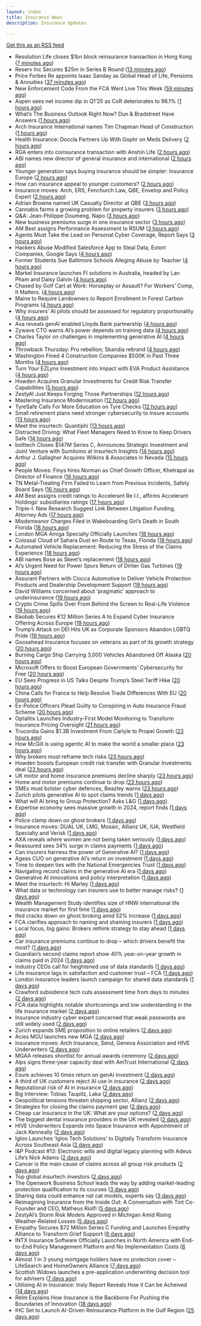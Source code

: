 ```yaml
---
layout: index
title: Insurance News
description: Insurance Updates

---
```


[Get this as an RSS feed](/insurance.rss)

<!-- news_marker starts -->
- Resolution Life closes $1bn block reinsurance transaction in Hong Kong ([7 minutes ago](https://www.reinsurancene.ws/resolution-life-closes-1bn-block-reinsurance-transaction-in-hong-kong/))
- Reserv Inc Secures $25m in Series B Round ([13 minutes ago](https://insurance-edge.net/2025/06/05/reserv-inc-secures-25m-in-series-b-round/))
- Price Forbes Re appoints Isaac Sanday as Global Head of Life, Pensions & Annuities ([37 minutes ago](https://www.reinsurancene.ws/price-forbes-re-appoints-isaac-sanday-as-global-head-of-life-pensions-annuities/))
- New Enforcement Code From the FCA Went Live This Week ([59 minutes ago](https://insurance-edge.net/2025/06/05/new-enforcement-code-from-the-fca-went-live-this-week/))
- Aspen sees net income dip in Q1’25 as CoR deteriorates to 96.1% ([1 hours ago](https://www.reinsurancene.ws/aspen-sees-net-income-dip-in-q125-as-cor-deteriorates-to-96-1/))
- What’s The Business Outlook Right Now? Dun & Bradstreet Have Answers ([1 hours ago](https://insurance-edge.net/2025/06/05/whats-the-business-outlook-right-now-dun-bradstreet-have-answers/))
- Arch Insurance International names Tim Chapman Head of Construction ([1 hours ago](https://www.reinsurancene.ws/arch-insurance-international-names-tim-chapman-head-of-construction/))
- Health Insurance: Doccla Partners Up With Gophr on Meds Delivery ([2 hours ago](https://insurance-edge.net/2025/06/05/health-insurance-doccla-partners-up-with-gophr-on-meds-delivery/))
- RGA enters into coinsurance transaction with Anshin Life ([2 hours ago](https://www.reinsurancene.ws/rga-enters-into-coinsurance-transaction-with-anshin-life/))
- ABI names new director of general insurance and international ([2 hours ago](https://www.insurancebusinessmag.com/uk/news/breaking-news/abi-names-new-director-of-general-insurance-and-international-538044.aspx))
- Younger generation says buying insurance should be simpler: Insurance Europe ([2 hours ago](https://www.reinsurancene.ws/younger-generation-says-buying-insurance-should-be-simpler-insurance-europe/))
- How can insurance appeal to younger customers? ([2 hours ago](https://www.insurancebusinessmag.com/uk/news/breaking-news/how-can-insurance-appeal-to-younger-customers-538041.aspx))
- Insurance moves: Arch, ERS, Fenchurch Law, QBE, Envelop and Policy Expert ([2 hours ago](https://www.insurancebusinessmag.com/uk/news/breaking-news/insurance-moves-arch-ers-fenchurch-law-qbe-envelop-and-policy-expert-538040.aspx))
- Adrian Browne named UK Casualty Director at QBE ([3 hours ago](https://www.reinsurancene.ws/adrian-browne-named-uk-casualty-director-at-qbe/))
- Cannabis farms a growing problem for property insurers ([3 hours ago](https://www.postonline.co.uk/claims/7957866/cannabis-farms-a-growing-problem-for-property-insurers))
- Q&A: Jean-Philippe Doumeng, Napo ([3 hours ago](https://www.postonline.co.uk/personal/7957548/qa-jean-philippe-doumeng-napo))
- New business premiums surge in one insurance sector ([3 hours ago](https://www.insurancebusinessmag.com/uk/news/life-insurance/new-business-premiums-surge-in-one-insurance-sector-538035.aspx))
- AM Best assigns Performance Assessment to RSUM ([3 hours ago](https://www.reinsurancene.ws/am-best-assigns-performance-assessment-to-rsum/))
- Agents Must Take the Lead on Personal Cyber Coverage, Report Says ([3 hours ago](https://www.insurancejournal.com/news/national/2025/06/05/826380.htm))
- Hackers Abuse Modified Salesforce App to Steal Data, Extort Companies, Google Says ([4 hours ago](https://www.insurancejournal.com/news/national/2025/06/05/826377.htm))
- Former Students Sue Baltimore Schools Alleging Abuse by Teacher ([4 hours ago](https://www.insurancejournal.com/news/east/2025/06/05/826253.htm))
- Markel Insurance launches FI solutions in Australia, headed by Lan Pham and Daisy Galvin ([4 hours ago](https://www.reinsurancene.ws/markel-insurance-launches-fi-solutions-in-australia-headed-by-lan-pham-and-daisy-galvin/))
- Chased by Golf Cart at Work: Horseplay or Assault? For Workers’ Comp, It Matters. ([4 hours ago](https://www.insurancejournal.com/news/east/2025/06/05/826343.htm))
- Maine to Require Landowners to Report Enrollment in Forest Carbon Programs ([4 hours ago](https://www.insurancejournal.com/news/east/2025/06/05/826248.htm))
- Why insurers’ AI pilots should be assessed for regulatory proportionality ([4 hours ago](https://www.postonline.co.uk/technology/7957785/why-insurers%E2%80%99-ai-pilots-should-be-assessed-for-regulatory-proportionality))
- Axa reveals genAI enabled Lloyds Bank partnership ([4 hours ago](https://www.postonline.co.uk/technology/7957803/axa-reveals-genai-enabled-lloyds-bank-partnership))
- Zywave CTO warns AI’s power depends on training data ([4 hours ago](https://www.postonline.co.uk/technology/7957746/zywave-cto-warns-ai%E2%80%99s-power-depends-on-training-data))
- Charles Taylor on challenges in implementing generative AI ([4 hours ago](https://www.postonline.co.uk/technology/7957703/charles-taylor-on-challenges-in-implementing-generative-ai))
- Throwback Thursday: Pru rebellion; Skandia rebrand ([4 hours ago](https://www.postonline.co.uk/commercial/7956729/throwback-thursday-pru-rebellion-skandia-rebrand))
- Washington Fined 4 Construction Companies $500K in Past Three Months ([4 hours ago](https://www.insurancejournal.com/news/west/2025/06/05/826207.htm))
- Turn Your EZLynx Investment into Impact with EVA Product Assistance ([4 hours ago](https://www.insurancejournal.com/blogs/ezlynx/2025/06/05/826392.htm))
- Howden Acquires Granular Investments for Credit Risk Transfer Capabilities ([5 hours ago](https://www.insurancejournal.com/news/international/2025/06/05/826389.htm))
- ZestyAI Just Keeps Forging Those Partnerships ([12 hours ago](https://insurance-edge.net/2025/06/04/zestyai-just-keeps-forging-those-partnerships/))
- Mastering Insurance Modernisation ([12 hours ago](https://www.insurancebusinessmag.com/uk/white-papers/mastering-insurance-modernisation-538014.aspx))
- TyreSafe Calls For More Education on Tyre Checks ([12 hours ago](https://insurance-edge.net/2025/06/04/tyresafe-calls-for-more-education-on-tyre-checks/))
- Small retirement plans need stronger cybersecurity to insure accounts ([13 hours ago](https://www.dig-in.com/news/small-retirement-plans-need-stronger-cybersecurity))
- Meet the insurtech: Quantiphi ([13 hours ago](https://www.dig-in.com/news/meet-the-insurtech-quantiphi))
- Distracted Driving: What Fleet Managers Need to Know to Keep Drivers Safe ([14 hours ago](https://www.insurancejournal.com/blogs/iat/2025/06/04/826383.htm))
- bolttech Closes $147M Series C, Announces Strategic Investment and Joint Venture with Sumitomo at Insurtech Insights ([14 hours ago](https://www.insurtechinsights.com/bolttech-closes-147m-series-c-announces-strategic-investment-and-joint-venture-with-sumitomo-at-insurtech-insights/))
- Arthur J. Gallagher Acquires Wilkins & Associates in Nevada ([15 hours ago](https://www.insurancejournal.com/news/west/2025/06/04/826341.htm))
- People Moves: Finys hires Norman as Chief Growth Officer, Khetrapal as Director of Finance ([16 hours ago](https://www.insurancejournal.com/news/midwest/2025/06/04/826334.htm))
- TN Metal-Treating Firm Failed to Learn from Previous Incidents, Safety Board Says ([16 hours ago](https://www.insurancejournal.com/news/southeast/2025/06/04/826327.htm))
- AM Best assigns credit ratings to Accelerant Re I.I., affirms Accelerant Holdings’ subsidiaries ratings ([17 hours ago](https://www.reinsurancene.ws/am-best-assigns-credit-ratings-to-accelerant-re-i-i-affirms-accelerant-holdings-subsidiaries-ratings/))
- Triple-I: New Research Suggest Link Between Litigation Funding, Attorney Ads ([17 hours ago](https://www.insurancejournal.com/news/national/2025/06/04/826321.htm))
- Misdemeanor Charges Filed in Wakeboarding Girl’s Death in South Florida ([18 hours ago](https://www.insurancejournal.com/news/southeast/2025/06/04/826319.htm))
- London MGA Amiga Specialty Officially Launches ([18 hours ago](https://www.insurancejournal.com/news/international/2025/06/04/826312.htm))
- Colossal Cloud of Sahara Dust en Route to Texas, Florida ([18 hours ago](https://www.insurancejournal.com/news/southeast/2025/06/04/826309.htm))
- Automated Vehicle Replacement: Reducing the Stress of the Claims Experience ([18 hours ago](https://www.insurancebusinessmag.com/uk/ib-talk/automated-vehicle-replacement-reducing-the-stress-of-the-claims-experience-537958.aspx))
- ABI names Bose as Skeet’s replacement ([18 hours ago](https://www.postonline.co.uk/news/7957873/abi-names-bose-as-skeet%E2%80%99s-replacement))
- AI’s Urgent Need for Power Spurs Return of Dirtier Gas Turbines ([19 hours ago](https://www.insurancejournal.com/news/national/2025/06/04/826306.htm))
- Assurant Partners with Ciocca Automotive to Deliver Vehicle Protection Products and Dealership Development Support ([19 hours ago](https://www.insurtechinsights.com/assurant-partners-with-ciocca-automotive-to-deliver-vehicle-protection-products-and-dealership-development-support/))
- David Williams concerned about ‘pragmatic’ approach to underinsurance ([19 hours ago](https://www.postonline.co.uk/news/7957871/david-williams-concerned-about-%E2%80%98pragmatic%E2%80%99-approach-to-underinsurance))
- Crypto Crime Spills Over From Behind the Screen to Real-Life Violence ([19 hours ago](https://www.insurancejournal.com/news/national/2025/06/04/826303.htm))
- Baobab Secures €12 Million Series A to Expand Cyber Insurance Offering Across Europe ([19 hours ago](https://www.insurtechinsights.com/baobab-secures-e12-million-series-a-to-expand-cyber-insurance-offering-across-europe/))
- Trump’s Attack on DEI Hits UK as Corporate Sponsors Abandon LGBTQ Pride ([19 hours ago](https://www.insurancejournal.com/news/international/2025/06/04/826294.htm))
- Goosehead Insurance focuses on veterans as part of its growth strategy ([20 hours ago](https://www.dig-in.com/news/goosehead-focuses-on-business-development-for-veterans))
- Burning Cargo Ship Carrying 3,000 Vehicles Abandoned Off Alaska ([20 hours ago](https://www.insurancejournal.com/news/international/2025/06/04/826290.htm))
- Microsoft Offers to Boost European Governments’ Cybersecurity for Free ([20 hours ago](https://www.insurancejournal.com/news/international/2025/06/04/826287.htm))
- EU Sees Progress in US Talks Despite Trump’s Steel Tariff Hike ([20 hours ago](https://www.insurancejournal.com/news/international/2025/06/04/826284.htm))
- China Calls for France to Help Resolve Trade Differences With EU ([20 hours ago](https://www.insurancejournal.com/news/international/2025/06/04/826275.htm))
- Ex-Police Officers Plead Guilty to Conspiring in Auto Insurance Fraud Scheme ([20 hours ago](https://www.insurancejournal.com/news/east/2025/06/04/826271.htm))
- Optalitix Launches Industry-First Model Monitoring to Transform Insurance Pricing Oversight ([21 hours ago](https://www.insurtechinsights.com/optalitix-launches-industry-first-model-monitoring-to-transform-insurance-pricing-oversight/))
- Trucordia Gains $1.3B Investment From Carlyle to Propel Growth ([23 hours ago](https://www.insurancejournal.com/news/national/2025/06/04/826225.htm))
- How McGill is using agentic AI to make the world a smaller place ([23 hours ago](https://www.postonline.co.uk/technology/7957843/how-mcgill-is-using-agentic-ai-to-make-the-world-a-smaller-place))
- Why brokers must reframe tech risks ([23 hours ago](https://www.insurancebusinessmag.com/uk/news/technology/why-brokers-must-reframe-tech-risks-537908.aspx))
- Howden boosts European credit risk transfer with Granular Investments deal ([23 hours ago](https://www.insurancebusinessmag.com/uk/news/breaking-news/howden-boosts-european-credit-risk-transfer-with-granular-investments-deal-537907.aspx))
- UK motor and home insurance premiums decline sharply ([23 hours ago](https://www.insurancebusinessmag.com/uk/news/auto-motor/uk-motor-and-home-insurance-premiums-decline-sharply-537906.aspx))
- Home and motor premiums continue to drop ([23 hours ago](https://www.postonline.co.uk/personal/7957870/home-and-motor-premiums-continue-to-drop))
- SMEs must bolster cyber defences, Beazley warns ([23 hours ago](https://www.insurancebusinessmag.com/uk/news/cyber/smes-must-bolster-cyber-defences-beazley-warns-537905.aspx))
- Zurich pilots generative AI to spot claims trends ([1 days ago](https://www.postonline.co.uk/technology/7957786/zurich-pilots-generative-ai-to-spot-claims-trends))
- What will AI bring to Group Protection? Asks L&G ([1 days ago](https://ifamagazine.com/what-will-ai-bring-to-group-protection-asks-lg/))
- Expertise economy sees massive growth in 2024, report finds ([1 days ago](https://www.insurancebusinessmag.com/uk/business-strategy/expertise-economy-sees-massive-growth-in-2024-report-finds-537887.aspx))
- Police clamp down on ghost brokers ([1 days ago](https://www.insurancebusinessmag.com/uk/news/breaking-news/police-clamp-down-on-ghost-brokers-537875.aspx))
- Insurance moves: DUAL UK, LMG, Mosaic, Allianz UK, IUA, Westfield Specialty and Verisk ([1 days ago](https://www.insurancebusinessmag.com/uk/news/breaking-news/insurance-moves-dual-uk-lmg-mosaic-allianz-uk-iua-westfield-specialty-and-verisk-537873.aspx))
- AXA reveals where women are not being taken seriously ([1 days ago](https://www.insurancebusinessmag.com/uk/news/sme/axa-reveals-where-women-are-not-being-taken-seriously-537872.aspx))
- Reassured sees 34% surge in claims payments ([1 days ago](https://www.insurancebusinessmag.com/uk/news/life-insurance/reassured-sees-34-surge-in-claims-payments-537871.aspx))
- Can insurers harness the power of Generative AI? ([1 days ago](https://www.postonline.co.uk/technology/7957783/can-insurers-harness-the-power-of-generative-ai))
- Ageas CUO on generative AI’s return on investment ([1 days ago](https://www.postonline.co.uk/personal/7957686/ageas-cuo-on-generative-ai%E2%80%99s-return-on-investment))
- Time to deepen ties with the National Emergencies Trust ([1 days ago](https://www.postonline.co.uk/claims/7957418/time-to-deepen-ties-with-the-national-emergencies-trust))
- Navigating record claims in the generative AI era ([1 days ago](https://www.postonline.co.uk/claims/7957811/navigating-record-claims-in-the-generative-ai-era))
- Generative AI innovations and policy interpretation ([1 days ago](https://www.dig-in.com/opinion/gene-ai-innovations-and-policy-interpretation))
- Meet the insurtech: Hi Marley ([1 days ago](https://www.dig-in.com/news/meet-the-insurtech-hi-marley))
- What data or technology can insurers use to better manage risks? ([1 days ago](https://www.dig-in.com/news/insurers-turn-to-ai-new-data-for-risk-assessment-boosts))
- Wealth Management Study identifies size of HNW international life insurance market for first time ([1 days ago](https://ifamagazine.com/wealth-management-study-identifies-size-of-hnw-international-life-insurance-market-for-first-time/))
- Ifed cracks down on ghost broking amid 52% increase ([1 days ago](https://www.postonline.co.uk/personal/7957861/ifed-cracks-down-on-ghost-broking-amid-52-increase))
- FCA clarifies approach to naming and shaming insurers ([1 days ago](https://www.postonline.co.uk/regulation/7957862/fca-clarifies-approach-to-naming-and-shaming-insurers))
- Local focus, big gains: Brokers rethink strategy to stay ahead ([1 days ago](https://www.insurancebusinessmag.com/uk/news/breaking-news/local-focus-big-gains-brokers-rethink-strategy-to-stay-ahead-537764.aspx))
- Car insurance premiums continue to drop – which drivers benefit the most? ([1 days ago](https://www.insurancebusinessmag.com/uk/news/auto-motor/car-insurance-premiums-continue-to-drop--which-drivers-benefit-the-most-537763.aspx))
- Guardian’s second claims report show 40% year-on-year growth in claims paid in 2024 ([1 days ago](https://ifamagazine.com/guardians-second-claims-report-show-40-year-on-year-growth-in-claims-paid-in-2024/))
- Industry CEOs call for heightened use of data standards ([1 days ago](https://www.postonline.co.uk/technology/7957859/industry-ceos-call-for-heightened-use-of-data-standards))
- Life insurance lags in satisfaction and customer trust – FCA ([1 days ago](https://www.insurancebusinessmag.com/uk/news/life-insurance/life-insurance-lags-in-satisfaction-and-customer-trust--fca-537762.aspx))
- London insurance leaders launch campaign for shared data standards ([1 days ago](https://www.insurancebusinessmag.com/uk/news/breaking-news/london-insurance-leaders-launch-campaign-for-shared-data-standards-537761.aspx))
- Crawford subsidence tech cuts assessment time from days to minutes ([2 days ago](https://www.postonline.co.uk/technology/7957753/crawford-subsidence-tech-cuts-assessment-time-from-days-to-minutes))
- FCA data highlights notable shortcomings and low understanding in the life insurance market ([2 days ago](https://ifamagazine.com/fca-data-highlights-notable-shortcomings-and-low-understanding-in-the-life-insurance-market/))
- Insurance industry cyber expert concerned that weak passwords are still widely used ([2 days ago](https://ifamagazine.com/insurance-industry-cyber-expert-concerned-that-weak-passwords-are-still-widely-used/))
- Zurich expands SME proposition to online retailers ([2 days ago](https://www.postonline.co.uk/broker/7957849/zurich-expands-sme-proposition-to-online-retailers))
- Acies MGU launches new MGA ([2 days ago](https://www.insurancebusinessmag.com/uk/news/professional-liability/acies-mgu-launches-new-mga-537736.aspx))
- Insurance moves: Arch Insurance, Send, Geneva Association and HIVE Underwriters ([2 days ago](https://www.insurancebusinessmag.com/uk/news/breaking-news/insurance-moves-arch-insurance-send-geneva-association-and-hive-underwriters-537735.aspx))
- MGAA releases shortlist for annual awards ceremony ([2 days ago](https://www.insurancebusinessmag.com/uk/news/breaking-news/mgaa-releases-shortlist-for-annual-awards-ceremony-537734.aspx))
- Alps signs three-year capacity deal with AmTrust International ([2 days ago](https://www.insurancebusinessmag.com/uk/news/breaking-news/alps-signs-threeyear-capacity-deal-with-amtrust-international-537733.aspx))
- Esure achieves 10 times return on genAI investment ([2 days ago](https://www.postonline.co.uk/technology/7957813/esure-achieves-10-times-return-on-genai-investment))
- A third of UK customers reject AI use in insurance ([2 days ago](https://www.postonline.co.uk/technology/7957758/a-third-of-uk-customers-reject-ai-use-in-insurance))
- Reputational risk of AI in insurance ([2 days ago](https://www.postonline.co.uk/technology/7957685/reputational-risk-of-ai-in-insurance))
- Big Interview: Tobias Taupitz, Laka ([2 days ago](https://www.postonline.co.uk/technology/7957597/big-interview-tobias-taupitz-laka))
- Geopolitical tensions threaten shipping sector, Allianz ([2 days ago](https://www.dig-in.com/news/geopolitical-tensions-threaten-shipping-sector-allianz))
- Strategies for closing the claims payment gap ([2 days ago](https://www.dig-in.com/opinion/strategies-for-closing-the-claims-payment-gap))
- Cheap car insurance in the UK: What are your options? ([2 days ago](https://www.insurancebusinessmag.com/uk/guides/cheap-car-insurance-in-the-uk-what-are-your-options-537697.aspx))
- The biggest dental insurance providers in the UK revealed ([2 days ago](https://www.insurancebusinessmag.com/uk/guides/the-biggest-dental-insurance-providers-in-the-uk-revealed-537693.aspx))
- HIVE Underwriters Expands into Space Insurance with Appointment of Jack Kenneally ([2 days ago](https://www.insurtechinsights.com/hive-underwriters-expands-into-space-insurance-with-appointment-of-jack-kenneally/))
- Igloo Launches ‘Igloo Tech Solutions’ to Digitally Transform Insurance Across Southeast Asia ([2 days ago](https://www.insurtechinsights.com/igloo-launches-igloo-tech-solutions-to-digitally-transform-insurance-across-southeast-asia/))
- I&P Podcast #13: Electronic wills and digital legacy planning with Adeus Life’s Nick Adams ([2 days ago](https://ifamagazine.com/ip-podcast-13-electronic-wills-and-digital-legacy-planning-with-adeus-lifes-nick-adams/))
- Cancer is the main cause of claims across all group risk products ([2 days ago](https://ifamagazine.com/cancer-is-the-main-cause-of-claims-across-all-group-risk-products/))
- Top global insurtech investors ([2 days ago](https://www.dig-in.com/list/top-global-insurtech-investors))
- The Openwork Business School leads the way by adding market-leading protection qualification to its courses ([3 days ago](https://ifamagazine.com/the-openwork-business-school-leads-the-way-by-adding-market-leading-protection-qualification-to-its-courses/))
- Sharing data could enhance nat cat models, experts say ([3 days ago](https://www.dig-in.com/news/sharing-data-could-enhance-nat-cat-models-experts-say))
- Reimagining Insurance from the Inside Out: A Conversation with Tint Co-Founder and CEO, Matheus Riolfi ([5 days ago](https://www.insurtechinsights.com/reimagining-insurance-from-the-inside-out-a-conversation-with-tint-co-founder-and-ceo-matheus-riolfi/))
- ZestyAI’s Storm Risk Models Approved in Michigan Amid Rising Weather-Related Losses ([5 days ago](https://www.insurtechinsights.com/zestyais-storm-risk-models-approved-in-michigan-amid-rising-weather-related-losses/))
- Empathy Secures $72 Million Series C Funding and Launches Empathy Alliance to Transform Grief Support ([6 days ago](https://www.insurtechinsights.com/empathy-secures-72-million-series-c-funding-and-launches-empathy-alliance-to-transform-grief-support/))
- INTX Insurance Software Officially Launches in North America with End-to-End Policy Management Platform and No Implementation Costs ([6 days ago](https://www.insurtechinsights.com/intx-insurance-software-officially-launches-in-north-america-with-end-to-end-policy-management-platform-and-no-implementation-costs/))
- Almost 1 in 3 young mortgage holders have no protection cover – LifeSearch and HomeOwners Alliance ([7 days ago](https://ifamagazine.com/almost-1-in-3-young-mortgage-holders-have-no-protection-cover-lifesearch-and-homeowners-alliance/))
- Scottish Widows launches a pre-application underwriting decision tool for advisers ([7 days ago](https://ifamagazine.com/scottish-widows-launches-a-pre-application-underwriting-decision-tool-for-advisers/))
- Utilising AI in Insurance: Insly Report Reveals How it Can be Acheived ([14 days ago](https://thefintechtimes.com/utilising-ai-in-insurance-insly-report-reveals-how-it-can-be-acheived/))
- Relm Explains How Insurance is the Backbone For Pushing the Boundaries of Innovation ([18 days ago](https://thefintechtimes.com/relm-explains-how-insurance-is-the-backbone-for-pushing-the-boundaries-of-innovation/))
- IHC Set to Launch AI-Driven Reinsurance Platform in the Gulf Region ([25 days ago](https://thefintechtimes.com/ihc-set-to-launch-ai-driven-reinsurance-platform/))

<!-- news_marker ends -->